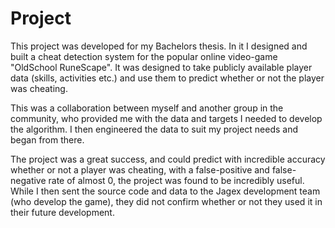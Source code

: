 # Project

This project was developed for my Bachelors thesis. In it I designed and built a cheat detection system for the popular online video-game "OldSchool RuneScape".
It was designed to take publicly available player data (skills, activities etc.) and use them to predict whether or not the player was cheating.

This was a collaboration between myself and another group in the community, who provided me with the data and targets I needed to develop the algorithm. 
I then engineered the data to suit my project needs and began from there.

The project was a great success, and could predict with incredible accuracy whether or not a player was cheating, with a false-positive and false-negative rate of almost 0, 
the project was found to be incredibly useful. 
While I then sent the source code and data to the Jagex development team (who develop the game), they did not confirm whether or not they used it in their future development.
